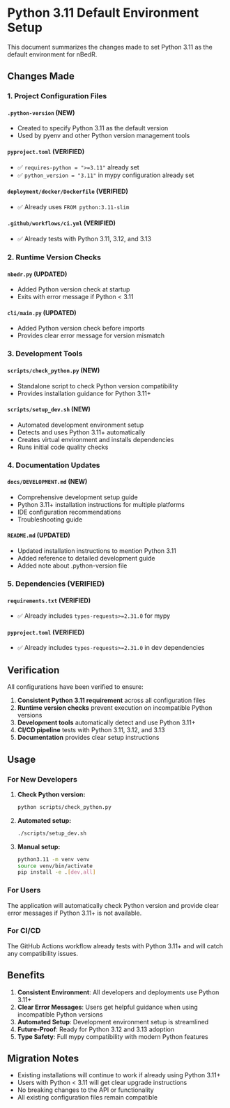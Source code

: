 # Python 3.11 Default Environment Setup

This document summarizes the changes made to set Python 3.11 as the default environment for nBedR.

## Changes Made

### 1. Project Configuration Files

#### `.python-version` (NEW)
- Created to specify Python 3.11 as the default version
- Used by pyenv and other Python version management tools

#### `pyproject.toml` (VERIFIED)
- ✅ `requires-python = ">=3.11"` already set
- ✅ `python_version = "3.11"` in mypy configuration already set

#### `deployment/docker/Dockerfile` (VERIFIED)
- ✅ Already uses `FROM python:3.11-slim`

#### `.github/workflows/ci.yml` (VERIFIED)
- ✅ Already tests with Python 3.11, 3.12, and 3.13

### 2. Runtime Version Checks

#### `nbedr.py` (UPDATED)
- Added Python version check at startup
- Exits with error message if Python < 3.11

#### `cli/main.py` (UPDATED)
- Added Python version check before imports
- Provides clear error message for version mismatch

### 3. Development Tools

#### `scripts/check_python.py` (NEW)
- Standalone script to check Python version compatibility
- Provides installation guidance for Python 3.11+

#### `scripts/setup_dev.sh` (NEW)
- Automated development environment setup
- Detects and uses Python 3.11+ automatically
- Creates virtual environment and installs dependencies
- Runs initial code quality checks

### 4. Documentation Updates

#### `docs/DEVELOPMENT.md` (NEW)
- Comprehensive development setup guide
- Python 3.11+ installation instructions for multiple platforms
- IDE configuration recommendations
- Troubleshooting guide

#### `README.md` (UPDATED)
- Updated installation instructions to mention Python 3.11
- Added reference to detailed development guide
- Added note about .python-version file

### 5. Dependencies (VERIFIED)

#### `requirements.txt` (VERIFIED)
- ✅ Already includes `types-requests>=2.31.0` for mypy

#### `pyproject.toml` (VERIFIED)
- ✅ Already includes `types-requests>=2.31.0` in dev dependencies

## Verification

All configurations have been verified to ensure:

1. **Consistent Python 3.11 requirement** across all configuration files
2. **Runtime version checks** prevent execution on incompatible Python versions
3. **Development tools** automatically detect and use Python 3.11+
4. **CI/CD pipeline** tests with Python 3.11, 3.12, and 3.13
5. **Documentation** provides clear setup instructions

## Usage

### For New Developers

1. **Check Python version:**
   ```bash
   python scripts/check_python.py
   ```

2. **Automated setup:**
   ```bash
   ./scripts/setup_dev.sh
   ```

3. **Manual setup:**
   ```bash
   python3.11 -m venv venv
   source venv/bin/activate
   pip install -e .[dev,all]
   ```

### For Users

The application will automatically check Python version and provide clear error messages if Python 3.11+ is not available.

### For CI/CD

The GitHub Actions workflow already tests with Python 3.11+ and will catch any compatibility issues.

## Benefits

1. **Consistent Environment**: All developers and deployments use Python 3.11+
2. **Clear Error Messages**: Users get helpful guidance when using incompatible Python versions
3. **Automated Setup**: Development environment setup is streamlined
4. **Future-Proof**: Ready for Python 3.12 and 3.13 adoption
5. **Type Safety**: Full mypy compatibility with modern Python features

## Migration Notes

- Existing installations will continue to work if already using Python 3.11+
- Users with Python < 3.11 will get clear upgrade instructions
- No breaking changes to the API or functionality
- All existing configuration files remain compatible
